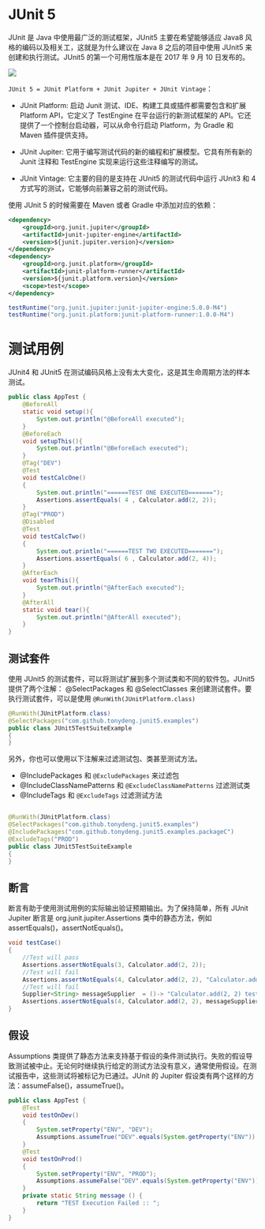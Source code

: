 # JUnit 5

JUnit 是 Java 中使用最广泛的测试框架，JUnit5 主要在希望能够适应 Java8 风格的编码以及相关工，这就是为什么建议在 Java 8 之后的项目中使用 JUnit5 来创建和执行测试。JUnit5 的第一个可用性版本是在 2017 年 9 月 10 日发布的。

![](https://i.postimg.cc/4x81wh5F/image.png)

`JUnit 5 = JUnit Platform + JUnit Jupiter + JUnit Vintage`：

- JUnit Platform: 启动 Junit 测试、IDE、构建工具或插件都需要包含和扩展 Platform API，它定义了 TestEngine 在平台运行的新测试框架的 API。它还提供了一个控制台启动器，可以从命令行启动 Platform，为 Gradle 和 Maven 插件提供支持。

- JUnit Jupiter: 它用于编写测试代码的新的编程和扩展模型。它具有所有新的 Junit 注释和 TestEngine 实现来运行这些注释编写的测试。

- JUnit Vintage: 它主要的目的是支持在 JUnit5 的测试代码中运行 JUnit3 和 4 方式写的测试，它能够向前兼容之前的测试代码。

使用 JUnit 5 的时候需要在 Maven 或者 Gradle 中添加对应的依赖：

```xml
<dependency>
    <groupId>org.junit.jupiter</groupId>
    <artifactId>junit-jupiter-engine</artifactId>
    <version>${junit.jupiter.version}</version>
</dependency>
<dependency>
    <groupId>org.junit.platform</groupId>
    <artifactId>junit-platform-runner</artifactId>
    <version>${junit.platform.version}</version>
    <scope>test</scope>
</dependency>
```

```groovy
testRuntime("org.junit.jupiter:junit-jupiter-engine:5.0.0-M4")
testRuntime("org.junit.platform:junit-platform-runner:1.0.0-M4")
```

# 测试用例

JUnit4 和 JUnit5 在测试编码风格上没有太大变化，这是其生命周期方法的样本测试。

```java
public class AppTest {
    @BeforeAll
    static void setup(){
        System.out.println("@BeforeAll executed");
    }
    @BeforeEach
    void setupThis(){
        System.out.println("@BeforeEach executed");
    }
    @Tag("DEV")
    @Test
    void testCalcOne()
    {
        System.out.println("======TEST ONE EXECUTED=======");
        Assertions.assertEquals( 4 , Calculator.add(2, 2));
    }
    @Tag("PROD")
    @Disabled
    @Test
    void testCalcTwo()
    {
        System.out.println("======TEST TWO EXECUTED=======");
        Assertions.assertEquals( 6 , Calculator.add(2, 4));
    }
    @AfterEach
    void tearThis(){
        System.out.println("@AfterEach executed");
    }
    @AfterAll
    static void tear(){
        System.out.println("@AfterAll executed");
    }
}
```

## 测试套件

使用 JUnit5 的测试套件，可以将测试扩展到多个测试类和不同的软件包。JUnit5 提供了两个注解： @SelectPackages 和 @SelectClasses 来创建测试套件。要执行测试套件，可以是使用 `@RunWith(JUnitPlatform.class)`

```java
@RunWith(JUnitPlatform.class)
@SelectPackages("com.github.tonydeng.junit5.examples")
public class JUnit5TestSuiteExample
{
}
```

另外，你也可以使用以下注解来过滤测试包、类甚至测试方法。

- @IncludePackages 和 `@ExcludePackages` 来过滤包
- @IncludeClassNamePatterns 和 `@ExcludeClassNamePatterns` 过滤测试类
- @IncludeTags 和 `@ExcludeTags` 过滤测试方法

```java

@RunWith(JUnitPlatform.class)
@SelectPackages("com.github.tonydeng.junit5.examples")
@IncludePackages("com.github.tonydeng.junit5.examples.packageC")
@ExcludeTags("PROD")
public class JUnit5TestSuiteExample
{
}
```

## 断言

断言有助于使用测试用例的实际输出验证预期输出。为了保持简单，所有 JUnit Jupiter 断言是 org.junit.jupiter.Assertions 类中的静态方法，例如 assertEquals()，assertNotEquals()。

```java
void testCase()
{
    //Test will pass
    Assertions.assertNotEquals(3, Calculator.add(2, 2));
    //Test will fail
    Assertions.assertNotEquals(4, Calculator.add(2, 2), "Calculator.add(2, 2) test failed");
    //Test will fail
    Supplier<String> messageSupplier  = ()-> "Calculator.add(2, 2) test failed";
    Assertions.assertNotEquals(4, Calculator.add(2, 2), messageSupplier);
}
```

## 假设

Assumptions 类提供了静态方法来支持基于假设的条件测试执行。失败的假设导致测试被中止。无论何时继续执行给定的测试方法没有意义，通常使用假设。在测试报告中，这些测试将被标记为已通过。JUnit 的 Jupiter 假设类有两个这样的方法：assumeFalse()，assumeTrue()。

```java
public class AppTest {
    @Test
    void testOnDev()
    {
        System.setProperty("ENV", "DEV");
        Assumptions.assumeTrue("DEV".equals(System.getProperty("ENV")), AppTest::message);
    }
    @Test
    void testOnProd()
    {
        System.setProperty("ENV", "PROD");
        Assumptions.assumeFalse("DEV".equals(System.getProperty("ENV")));
    }
    private static String message () {
        return "TEST Execution Failed :: ";
    }
}
```
